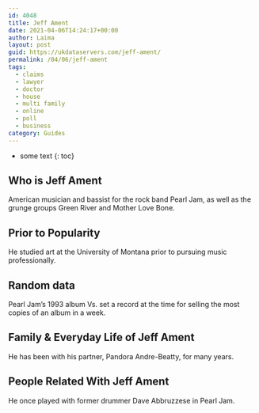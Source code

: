```yaml
---
id: 4048
title: Jeff Ament
date: 2021-04-06T14:24:17+00:00
author: Laima
layout: post
guid: https://ukdataservers.com/jeff-ament/
permalink: /04/06/jeff-ament
tags:
  - claims
  - lawyer
  - doctor
  - house
  - multi family
  - online
  - poll
  - business
category: Guides
---
```


* some text
{: toc}


## Who is Jeff Ament
                  
                  
                  
American musician and bassist for the rock band Pearl Jam, as well as the grunge groups Green River and Mother Love Bone.
                  
              
            
              
            
                
                
                
## Prior to Popularity
                  
                  
                  
He studied art at the University of Montana prior to pursuing music professionally.
                  
              
            
              
            
                
                
                
## Random data
                  
                  
                  
Pearl Jam&#8217;s 1993 album Vs. set a record at the time for selling the most copies of an album in a week.
                  
              
            
              
            
                
                
                
## Family & Everyday Life of Jeff Ament
                  
                  
                  
He has been with his partner, Pandora Andre-Beatty, for many years.
                  
              
            
              
            
                
                
                
## People Related With Jeff Ament
                  
                  
                  
He once played with former drummer Dave Abbruzzese in Pearl Jam.
                  
              
            
              
            
                
              
            
              
              
            
            
              
            
          
          
          